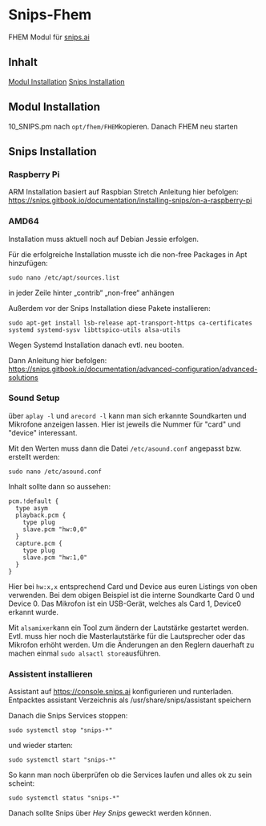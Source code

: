 # Snips-Fhem
FHEM Modul für [snips.ai](http://snips.ai)

## Inhalt
[Modul Installation](#Modul-Installation)
[Snips Installation](#Snips-Installation)



## Modul Installation
10_SNIPS.pm nach `opt/fhem/FHEM`kopieren.
Danach FHEM neu starten



## Snips Installation


### Raspberry Pi
ARM Installation basiert auf Raspbian Stretch
Anleitung hier befolgen:
https://snips.gitbook.io/documentation/installing-snips/on-a-raspberry-pi


### AMD64
Installation muss aktuell noch auf Debian Jessie erfolgen.

Für die erfolgreiche Installation musste ich die non-free Packages in Apt hinzufügen:
```
sudo nano /etc/apt/sources.list
```
in jeder Zeile hinter „contrib“ „non-free“ anhängen

Außerdem vor der Snips Installation diese Pakete installieren:
```
sudo apt-get install lsb-release apt-transport-https ca-certificates systemd systemd-sysv libttspico-utils alsa-utils
```
Wegen Systemd Installation danach evtl. neu booten.

Dann Anleitung hier befolgen:
https://snips.gitbook.io/documentation/advanced-configuration/advanced-solutions


### Sound Setup
über `aplay -l` und `arecord -l` kann man sich erkannte Soundkarten und Mikrofone anzeigen lassen.
Hier ist jeweils die Nummer für "card" und "device" interessant.

Mit den Werten muss dann die Datei `/etc/asound.conf` angepasst bzw. erstellt werden:
```
sudo nano /etc/asound.conf
```
Inhalt sollte dann so aussehen:
```
pcm.!default {
  type asym
  playback.pcm {
    type plug
    slave.pcm "hw:0,0"
  }
  capture.pcm {
    type plug
    slave.pcm "hw:1,0"
  }
}
```
Hier bei `hw:x,x` entsprechend Card und Device aus euren Listings von oben verwenden.
Bei dem obigen Beispiel ist die interne Soundkarte Card 0 und Device 0.
Das Mikrofon ist ein USB-Gerät, welches als Card 1, Device0 erkannt wurde.

Mit `alsamixer`kann ein Tool zum ändern der Lautstärke gestartet werden.
Evtl. muss hier noch die Masterlautstärke für die Lautsprecher oder das Mikrofon erhöht werden.
Um die Änderungen an den Reglern dauerhaft zu machen einmal `sudo alsactl store`ausführen.

### Assistent installieren
Assistant auf
https://console.snips.ai
konfigurieren und runterladen.
Entpacktes assistant Verzeichnis als /usr/share/snips/assistant speichern

Danach die Snips Services stoppen:
```
sudo systemctl stop "snips-*"
```
und wieder starten:
```
sudo systemctl start "snips-*"
```
So kann man noch überprüfen ob die Services laufen und alles ok zu sein scheint:
```
sudo systemctl status "snips-*"
```

Danach sollte Snips über *Hey Snips* geweckt werden können.
